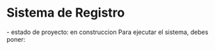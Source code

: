 <h1>Sistema de Registro</h1>
- estado de proyecto: en construccion 
Para ejecutar el sistema, debes poner:
